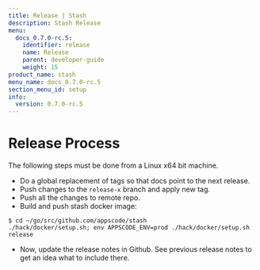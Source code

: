 ```yaml
---
title: Release | Stash
description: Stash Release
menu:
  docs_0.7.0-rc.5:
    identifier: release
    name: Release
    parent: developer-guide
    weight: 15
product_name: stash
menu_name: docs_0.7.0-rc.5
section_menu_id: setup
info:
  version: 0.7.0-rc.5
---
```


# Release Process

The following steps must be done from a Linux x64 bit machine.

- Do a global replacement of tags so that docs point to the next release.
- Push changes to the `release-x` branch and apply new tag.
- Push all the changes to remote repo.
- Build and push stash docker image:
```console
$ cd ~/go/src/github.com/appscode/stash
./hack/docker/setup.sh; env APPSCODE_ENV=prod ./hack/docker/setup.sh release
```

- Now, update the release notes in Github. See previous release notes to get an idea what to include there.
